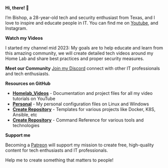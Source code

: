 

**Hi, there! :wave:**

I’m Bishop, a 28-year-old tech and security enthusiast from Texas, and I love to inspire and educate people in IT. You can find me on [Youtube](https://www.youtube.com/@TazTech_), and Instagram.

**Watch my Videos**

I started my channel mid 2023: My goals are to help educate and learn from this amazing community, we will create detailed tech videos around my Home Lab and share best practices and proper security measures. 

**Meet our Community**
[Join my Discord](www.discord.com) connect with other IT professionals and tech enthusiasts.

**Resources on GitHub**

  - [**Homelab_Videos**](https://github.com/Taz-Tech/Homelab_Videos) - Documentation and project files for all my video tutorials on YouTube   
  - [**Personal**](https://github.com/Taz-Tech/Personal) - My personal configuration files on Linux and Windows 
  - [**Create Repository**]() - Templates for various projects like Docker, K8S, Ansible, etc
  - [**Create Repository**]() - Command Reference for various tools and technologies
   

**Support me**

Becoming a [Patreon](patreon.com/TazTech) will support my mission to create free, high-quality content for tech enthusiasts and IT professionals.

Help me to create something that matters to people!

